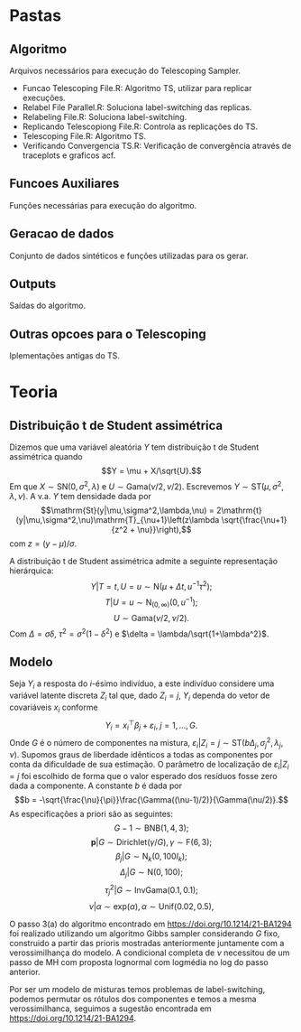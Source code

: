 # Pastas
## Algoritmo
Arquivos necessários para execução do Telescoping Sampler.
* Funcao Telescoping File.R: Algoritmo TS, utilizar para replicar execuções.
* Relabel File Parallel.R: Soluciona label-switching das replicas.
* Relabeling File.R: Soluciona label-switching.
* Replicando Telescopiong File.R: Controla as replicações do TS.
* Telescoping File.R: Algoritmo TS.
* Verificando Convergencia TS.R: Verificação de convergência através de traceplots e graficos acf.

## Funcoes Auxiliares
Funções necessárias para execução do algoritmo.

## Geracao de dados
Conjunto de dados sintéticos e funções utilizadas para os gerar.

## Outputs
Saídas do algoritmo.

## Outras opcoes para o Telescoping
Iplementações antigas do TS.

# Teoria
## Distribuição t de Student assimétrica
Dizemos que uma variável aleatória $Y$ tem distribuição t de Student assimétrica quando
    $$Y = \mu + X/\sqrt{U}.$$
    Em que $X \sim \mathrm{SN}(0,\sigma^2,\lambda)$ e $U\sim\mathrm{Gama}(\nu/2,\nu/2)$. Escrevemos $Y \sim \mathrm{ST}(\mu,\sigma^2,\lambda,\nu).$
    A v.a. $Y$ tem densidade dada por
    $$\mathrm{St}(y|\mu,\sigma^2,\lambda,\nu) = 2\mathrm{t}(y|\mu,\sigma^2,\nu)\mathrm{T}_{\nu+1}\left(z\lambda \sqrt{\frac{\nu+1}{z^2 + \nu}}\right),$$
    com $z = (y-\mu)/\sigma.$

A distribuição t de Student assimétrica admite a seguinte representação hierárquica:
$$Y|T=t,U=u \sim \mathrm{N}(\mu + \Delta t,u^{-1}\tau^2);$$
$$T|U=u \sim \mathrm{N}_{(0,\infty)}(0,u^{-1});$$
$$U \sim \mathrm{Gama}(\nu/2,\nu/2).$$
Com $\Delta = \sigma\delta$, $\tau^2 = \sigma^2(1-\delta^2)$ e $\delta = \lambda/\sqrt{1+\lambda^2}$.

## Modelo
Seja $Y_i$ a resposta do $i$-ésimo indivíduo, a este indivíduo considere uma variável latente discreta $Z_i$ tal que, dado $Z_i = j$, $Y_i$ dependa do vetor de covariáveis $x_i$ conforme
    $$Y_{i} = x_i^\top\beta_j + \varepsilon_{i},\; j=1,\dots,G.$$
    Onde $G$ é o número de componentes na mistura, $\varepsilon_i|Z_i=j \sim \mathrm{ST}(b\Delta_j,\sigma_j^2,\lambda_j,\nu)$. Supomos graus de liberdade idênticos a todas as componentes por conta da dificuldade de sua estimação. O parâmetro de localização de $\varepsilon_i|Z_i=j$ foi escolhido de forma que o valor esperado dos resíduos fosse zero dada a componente. A constante $b$ é dada por
    $$b = -\sqrt{\frac{\nu}{\pi}}\frac{\Gamma((\nu-1)/2)}{\Gamma(\nu/2)}.$$
As especificações a priori são as seguintes:
    $$G-1 \sim \mathrm{BNB}(1,4,3);$$
    $$\pmb{p}|G \sim \mathrm{Dirichlet}(\gamma/G), \gamma \sim \mathrm{F}(6,3);$$
    $$\beta_j|G \sim \mathrm{N}_{k}(0, 100I_k);$$
    $$\Delta_j|G \sim \mathrm{N}(0,100);$$
    $$\tau_j^2|G \sim \mathrm{InvGama}(0.1,0.1);$$
    $$\nu|\alpha \sim \mathrm{exp}(\alpha), \alpha \sim \mathrm{Unif}(0.02,0.5),$$

O passo 3(a) do algoritmo encontrado em https://doi.org/10.1214/21-BA1294 foi realizado utilizando um algoritmo Gibbs sampler considerando $G$ fixo, construido a partir das prioris mostradas anteriormente juntamente com a verossimilhança do modelo. A condicional completa de $\nu$ necessitou de um passo de MH com proposta lognormal com logmédia no log do passo anterior.

Por ser um modelo de misturas temos problemas de label-switching, podemos permutar os rótulos dos componentes e temos a mesma verossimilhanca, seguimos a sugestão encontrada em https://doi.org/10.1214/21-BA1294.
